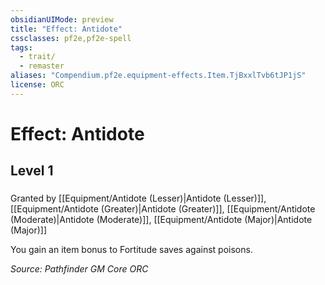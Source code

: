 ```yaml
---
obsidianUIMode: preview
title: "Effect: Antidote"
cssclasses: pf2e,pf2e-spell
tags:
  - trait/
  - remaster
aliases: "Compendium.pf2e.equipment-effects.Item.TjBxxlTvb6tJP1jS"
license: ORC
---
```

# Effect: Antidote
## Level 1
### 






Granted by [[Equipment/Antidote (Lesser)|Antidote (Lesser)]], [[Equipment/Antidote (Greater)|Antidote (Greater)]], [[Equipment/Antidote (Moderate)|Antidote (Moderate)]], [[Equipment/Antidote (Major)|Antidote (Major)]]

You gain an item bonus to Fortitude saves against poisons.

*Source: Pathfinder GM Core*
*ORC*